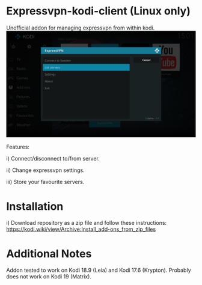 # Expressvpn-kodi-client (Linux only)
Unofficial addon for managing expressvpn from within kodi.
![Screenshot](resources/images/expressvpn_scrot.png)

Features:

i) Connect/disconnect to/from server.

ii) Change expressvpn settings.

iii) Store your favourite servers.

# Installation
i) Download repository as a zip file and follow these instructions: https://kodi.wiki/view/Archive:Install_add-ons_from_zip_files

# Additional Notes
Addon tested to work on Kodi 18.9 (Leia) and Kodi 17.6 (Krypton). Probably does not work on Kodi 19 (Matrix).
